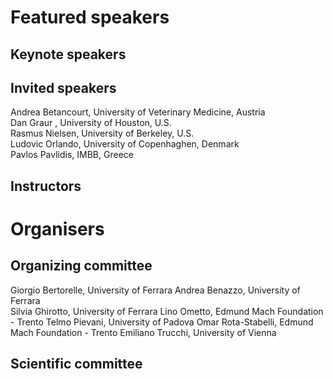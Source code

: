 # Featured speakers

## Keynote speakers


## Invited speakers

Andrea Betancourt, University of Veterinary Medicine, Austria    
Dan Graur , University of Houston, U.S.           
Rasmus Nielsen, University of Berkeley, U.S.                                  
Ludovic Orlando, University of Copenhaghen, Denmark          
Pavlos Pavlidis, IMBB, Greece

## Instructors


# Organisers


## Organizing committee

Giorgio Bertorelle, University of Ferrara 
Andrea Benazzo, University of Ferrara                             
Silvia Ghirotto, University of Ferrara
Lino Ometto, Edmund Mach Foundation - Trento
Telmo Pievani, University of Padova
Omar Rota-Stabelli, Edmund Mach Foundation - Trento
Emiliano Trucchi, University of Vienna

## Scientific committee
